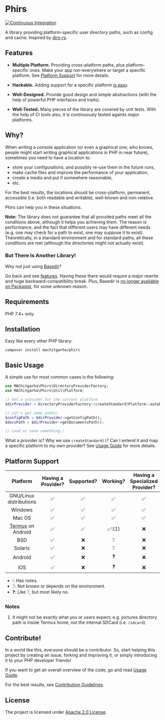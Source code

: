 # Phirs

[![Continuous Integration](https://github.com/machitgarha/phirs/actions/workflows/ci.yml/badge.svg)](https://github.com/machitgarha/phirs/actions/workflows/ci.yml)

A library providing platform-specific user directory paths, such as config and cache. Inspired by [dirs-rs](https://github.com/dirs-dev/dirs-rs).

## Features

-   **Multiple Platform.** Providing cross-platform paths, plus platform-specific ones. Make your app run-everywhere or target a specific platform. See [Platform Support](#platform-support) for more details.

-   **Hackable.** Adding support for a specific platform [is easy](./docs/en/usage-guide.md#example-android-platform-support).

-   **Well-Designed.** Provide good design and simple abstractions (with the help of powerful PHP interfaces and traits).

-   **Well-Tested.** Many pieces of the library are covered by unit tests. With the help of CI tools also, it is continuously tested againts major platforms.

## Why?

When writing a console application (or even a graphical one; who knows, people might start writing graphical applications in PHP in near future), sometimes you need to have a location to:

-   store your configurations, and possibly re-use them in the future runs,
-   make cache files and improve the performance of your application,
-   create a media and put it somewhere reasonable,
-   etc.

For the best results, the locations should be cross-platform, permanent, accessible (i.e. both readable and writable), well-known and non-relative.

Phirs can help you in these situations.

**Note:** The library does not guarantee that all provided paths meet all the conditions above, although it helps you achieving them. The reason is performance, and the fact that different users may have different needs (e.g. one may check for a path to exist, one may suppose it to exist). Theoretically, in a standard environment and for standard paths, all these conditions are met (although the directories might not actually exist).

### But There Is Another Library!

Why not just using [Basedir](https://github.com/clue-labs/php-basedir)?

Go back and see [features](#features). Having these there would require a major rewrite and huge backward-compatibility break. Plus, Basedir is [no longer available on Packagist](https://packagist.org/search/?q=basedir), for some unknown reason.

## Requirements

PHP 7.4+ only.

## Installation

Easy like every other PHP library:

```
composer install machitgarha/phirs
```

## Basic Usage

A simple use for most common cases is the following:

```php
use MAChitgarha\Phirs\DirectoryProviderFactory;
use MAChitgarha\Phirs\Util\Platform;

// Get a provider for the current platform
$dirProvider = DirectoryProviderFactory::createStandard(Platform::autoDetect());

// Let's get some paths!
$configPath = $dirProvider->getConfigPath();
$docsPath = $dirProvider->getDocumentsPath();

// Load or save something…!
```

What a provider is? Why we use `createStandard()`? Can I extend it and map a specific platform to my own provider? See [Usage Guide](./docs/en/usage-guide.md) for more details.

## Platform Support

|Platform|Having a Provider?|Supported?|Working?|Having a Specialized Provider?|
|:-:|:-:|:-:|:-:|:-:|
|GNU/Linux distributions|✅|✅|✅|✅|
|Windows|✅|✅|✅|✅|
|Mac OS|✅|✅|✅|✅|
|[Termux](https://termux.com) on Android|✅|✅|✅❕(1)|❌|
|BSD|✅|❌|❔|❌|
|Solaris|✅|❌|❔|❌|
|Android|✅|❌|❓|❌|
|iOS|✅|❌|❓|❌|

-   ❕: Has notes.
-   ❔: Not known or depends on the environment.
-   ❓: Like ❔, but most likely no.

### Notes

1.  It might not be exactly what you or users expect; e.g. pictures directory path is inside Termux home, not the internal SDCard (i.e. `/sdcard`).

## Contribute!

In a world like this, everyone should be a contributor. So, start helping this project by creating an issue, forking and improving it, or simply introducing it to your PHP developer friends!

If you want to get an overall overview of the code, go and read [Usage Guide](#usage-guide).

For the best results, see [Contribution Guidelines](./.github/CONTRIBUTING.md).

## License

The project is licensed under [Apache 2.0 License](./LICENSE.md).
